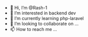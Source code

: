 - 👋 Hi, I’m @Rash-1
- 👀 I’m interested in backend dev
- 🌱 I’m currently learning php-laravel
- 💞️ I’m looking to collaborate on ...
- 📫 How to reach me ...

<!---
Rash-1/Rash-1 is a ✨ special ✨ repository because its `README.md` (this file) appears on your GitHub profile.
You can click the Preview link to take a look at your changes.
--->
